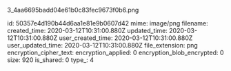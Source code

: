 3_4aa6695badd04e61b0c83fec9673f0b6.png

id: 50357e4d190b44d6aa1e81e9b0607d42
mime: image/png
filename: 
created_time: 2020-03-12T10:31:00.880Z
updated_time: 2020-03-12T10:31:00.880Z
user_created_time: 2020-03-12T10:31:00.880Z
user_updated_time: 2020-03-12T10:31:00.880Z
file_extension: png
encryption_cipher_text: 
encryption_applied: 0
encryption_blob_encrypted: 0
size: 920
is_shared: 0
type_: 4